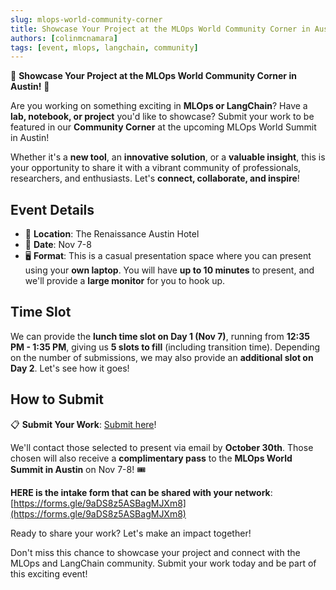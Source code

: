 ```yaml
---
slug: mlops-world-community-corner
title: Showcase Your Project at the MLOps World Community Corner in Austin!
authors: [colinmcnamara]
tags: [event, mlops, langchain, community]
---
```


🚀 **Showcase Your Project at the MLOps World Community Corner in Austin!** 🌟

Are you working on something exciting in **MLOps or LangChain**? Have a **lab, notebook, or project** you'd like to showcase? Submit your work to be featured in our **Community Corner** at the upcoming MLOps World Summit in Austin!

<!-- truncate -->

Whether it's a **new tool**, an **innovative solution**, or a **valuable insight**, this is your opportunity to share it with a vibrant community of professionals, researchers, and enthusiasts. Let's **connect, collaborate, and inspire**!

## Event Details

- 📍 **Location**: The Renaissance Austin Hotel
- 📅 **Date**: Nov 7-8
- 🖥️ **Format**: This is a casual presentation space where you can present using your **own laptop**. You will have **up to 10 minutes** to present, and we'll provide a **large monitor** for you to hook up.

## Time Slot

We can provide the **lunch time slot on Day 1 (Nov 7)**, running from **12:35 PM - 1:35 PM**, giving us **5 slots to fill** (including transition time). Depending on the number of submissions, we may also provide an **additional slot on Day 2**. Let's see how it goes!

## How to Submit

📋 **Submit Your Work**: [Submit here](https://forms.gle/9aDS8z5ASBagMJXm8)! 

We'll contact those selected to present via email by **October 30th**. Those chosen will also receive a **complimentary pass** to the **MLOps World Summit in Austin** on Nov 7-8! 🎟️

**HERE is the intake form that can be shared with your network**: [https://forms.gle/9aDS8z5ASBagMJXm8](https://forms.gle/9aDS8z5ASBagMJXm8)

Ready to share your work? Let's make an impact together!

Don't miss this chance to showcase your project and connect with the MLOps and LangChain community. Submit your work today and be part of this exciting event!
